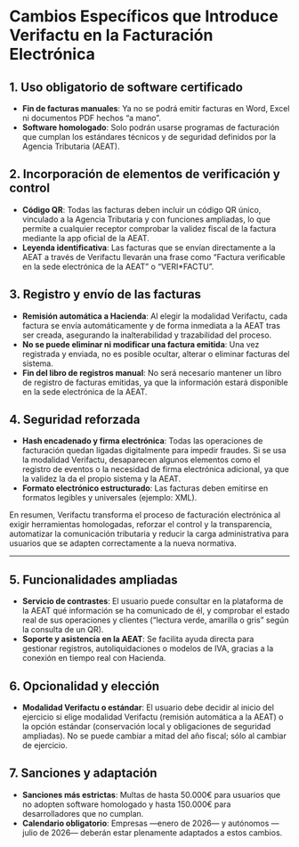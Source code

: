# Cambios Específicos que Introduce Verifactu en la Facturación Electrónica

## 1. Uso obligatorio de software certificado
*   **Fin de facturas manuales**: Ya no se podrá emitir facturas en Word, Excel ni documentos PDF hechos “a mano”.
*   **Software homologado**: Solo podrán usarse programas de facturación que cumplan los estándares técnicos y de seguridad definidos por la Agencia Tributaria (AEAT).

## 2. Incorporación de elementos de verificación y control
*   **Código QR**: Todas las facturas deben incluir un código QR único, vinculado a la Agencia Tributaria y con funciones ampliadas, lo que permite a cualquier receptor comprobar la validez fiscal de la factura mediante la app oficial de la AEAT.
*   **Leyenda identificativa**: Las facturas que se envían directamente a la AEAT a través de Verifactu llevarán una frase como “Factura verificable en la sede electrónica de la AEAT” o “VERI*FACTU”.

## 3. Registro y envío de las facturas
*   **Remisión automática a Hacienda**: Al elegir la modalidad Verifactu, cada factura se envía automáticamente y de forma inmediata a la AEAT tras ser creada, asegurando la inalterabilidad y trazabilidad del proceso.
*   **No se puede eliminar ni modificar una factura emitida**: Una vez registrada y enviada, no es posible ocultar, alterar o eliminar facturas del sistema.
*   **Fin del libro de registros manual**: No será necesario mantener un libro de registro de facturas emitidas, ya que la información estará disponible en la sede electrónica de la AEAT.

## 4. Seguridad reforzada
*   **Hash encadenado y firma electrónica**: Todas las operaciones de facturación quedan ligadas digitalmente para impedir fraudes. Si se usa la modalidad Verifactu, desaparecen algunos elementos como el registro de eventos o la necesidad de firma electrónica adicional, ya que la validez la da el propio sistema y la AEAT.
*   **Formato electrónico estructurado**: Las facturas deben emitirse en formatos legibles y universales (ejemplo: XML).

En resumen, Verifactu transforma el proceso de facturación electrónica al exigir herramientas homologadas, reforzar el control y la transparencia, automatizar la comunicación tributaria y reducir la carga administrativa para usuarios que se adapten correctamente a la nueva normativa.

---

## 5. Funcionalidades ampliadas
*   **Servicio de contrastes**: El usuario puede consultar en la plataforma de la AEAT qué información se ha comunicado de él, y comprobar el estado real de sus operaciones y clientes (“lectura verde, amarilla o gris” según la consulta de un QR).
*   **Soporte y asistencia en la AEAT**: Se facilita ayuda directa para gestionar registros, autoliquidaciones o modelos de IVA, gracias a la conexión en tiempo real con Hacienda.

## 6. Opcionalidad y elección
*   **Modalidad Verifactu o estándar**: El usuario debe decidir al inicio del ejercicio si elige modalidad Verifactu (remisión automática a la AEAT) o la opción estándar (conservación local y obligaciones de seguridad ampliadas). No se puede cambiar a mitad del año fiscal; sólo al cambiar de ejercicio.

## 7. Sanciones y adaptación
*   **Sanciones más estrictas**: Multas de hasta 50.000€ para usuarios que no adopten software homologado y hasta 150.000€ para desarrolladores que no cumplan.
*   **Calendario obligatorio**: Empresas —enero de 2026— y autónomos —julio de 2026— deberán estar plenamente adaptados a estos cambios.


